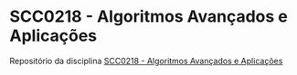 # SCC0218 - Algoritmos Avançados e Aplicações

Repositório da disciplina [SCC0218 - Algoritmos Avançados e Aplicações](https://uspdigital.usp.br/jupiterweb/obterDisciplina?sgldis=SCC0218&codcur=55041&codhab=0)
